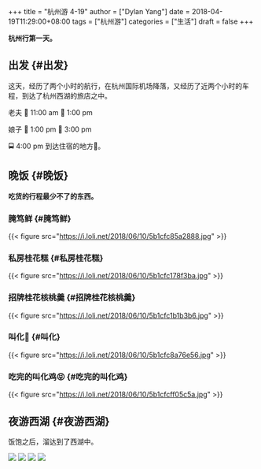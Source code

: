 +++
title = "杭州游 4-19"
author = ["Dylan Yang"]
date = 2018-04-19T11:29:00+08:00
tags = ["杭州游"]
categories = ["生活"]
draft = false
+++

**杭州行第一天。**


## 出发 {#出发}

这天，经历了两个小时的航行，在杭州国际机场降落，又经历了近两个小时的车程，到达了杭州西湖的旅店之中。

老夫 🛫 11:00 am 🛬 1:00 pm

娘子 🛫 1:00 pm 🛬 3:00 pm

🚍 4:00 pm 到达住宿的地方🏨。


## 晚饭 {#晚饭}

**吃货的行程最少不了的东西。**


### 腌笃鲜 {#腌笃鲜}

{{< figure src="https://i.loli.net/2018/06/10/5b1cfc85a2888.jpg" >}}


### 私房桂花糕 {#私房桂花糕}

{{< figure src="https://i.loli.net/2018/06/10/5b1cfc178f3ba.jpg" >}}


### 招牌桂花核桃羹 {#招牌桂花核桃羹}

{{< figure src="https://i.loli.net/2018/06/10/5b1cfc1b1b3b6.jpg" >}}


### 叫化🐣 {#叫化}

{{< figure src="https://i.loli.net/2018/06/10/5b1cfc8a76e56.jpg" >}}


### 吃完的叫化鸡😝 {#吃完的叫化鸡}

{{< figure src="https://i.loli.net/2018/06/10/5b1cfcff05c5a.jpg" >}}


## 夜游西湖 {#夜游西湖}

饭饱之后，溜达到了西湖中。

![](https://i.loli.net/2018/06/10/5b1cfa513a424.jpg)
![](https://i.loli.net/2018/06/10/5b1cfac1a5962.jpg)
![](https://i.loli.net/2018/06/10/5b1cfc0e1d740.jpg)
![](https://i.loli.net/2018/06/10/5b1cfc1ebb36f.jpg)
